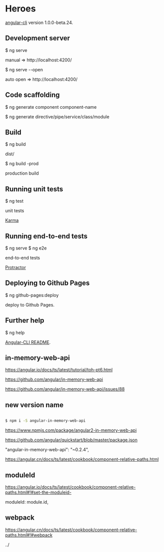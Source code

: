# Heroes


[angular-cli](https://github.com/angular/angular-cli) version 1.0.0-beta.24.

## Development server

$ ng serve

manual => http://localhost:4200/

$ ng serve --open

auto open => http://localhost:4200/

## Code scaffolding

$ ng generate component component-name

$ ng generate directive/pipe/service/class/module



## Build

$ ng build

dist/

$ ng build -prod

production build


## Running unit tests

$ ng test

unit tests 

[Karma](https://karma-runner.github.io)

## Running end-to-end tests

$ ng serve
$ ng e2e

end-to-end tests 

[Protractor](http://www.protractortest.org/)



## Deploying to Github Pages

$ ng github-pages:deploy

deploy to Github Pages.

## Further help

$ ng help

[Angular-CLI README](https://github.com/angular/angular-cli/blob/master/README.md).




## in-memory-web-api  

https://angular.io/docs/ts/latest/tutorial/toh-pt6.html  

https://github.com/angular/in-memory-web-api  


https://github.com/angular/in-memory-web-api/issues/88  


## new version name

```sh

$ npm i -S angular-in-memory-web-api

``` 

https://www.npmjs.com/package/angular2-in-memory-web-api



https://github.com/angular/quickstart/blob/master/package.json  

"angular-in-memory-web-api": "~0.2.4", 




https://angular.cn/docs/ts/latest/cookbook/component-relative-paths.html



## moduleId  

https://angular.io/docs/ts/latest/cookbook/component-relative-paths.html#!#set-the-moduleid-  

moduleId: module.id,


## webpack  

https://angular.cn/docs/ts/latest/cookbook/component-relative-paths.html#!#webpack  

../
